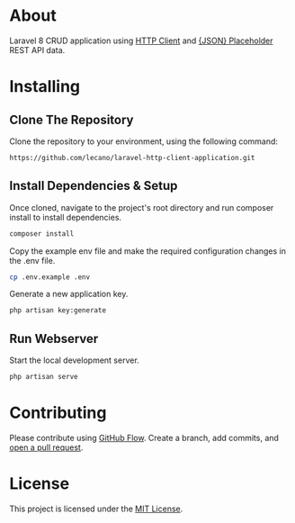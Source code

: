 # About

Laravel 8 CRUD application using [HTTP Client](https://laravel.com/docs/8.x/http-client) and [{JSON} Placeholder](https://jsonplaceholder.typicode.com/) REST API data.

# Installing

## Clone The Repository

Clone the repository to your environment, using the following command:

```bash
https://github.com/lecano/laravel-http-client-application.git
```

## Install Dependencies & Setup

Once cloned, navigate to the project's root directory and run composer install to install dependencies.

```bash
composer install
```

Copy the example env file and make the required configuration changes in the .env file.

```bash
cp .env.example .env
```

Generate a new application key.

```bash
php artisan key:generate
```

## Run Webserver

Start the local development server.

```bash
php artisan serve
```

# Contributing

Please contribute using [GitHub Flow](https://guides.github.com/introduction/flow). Create a branch, add commits, and [open a pull request](https://github.com/lecano/laravel-http-client-application/compare).

# License

This project is licensed under the [MIT License](https://opensource.org/licenses/MIT).

